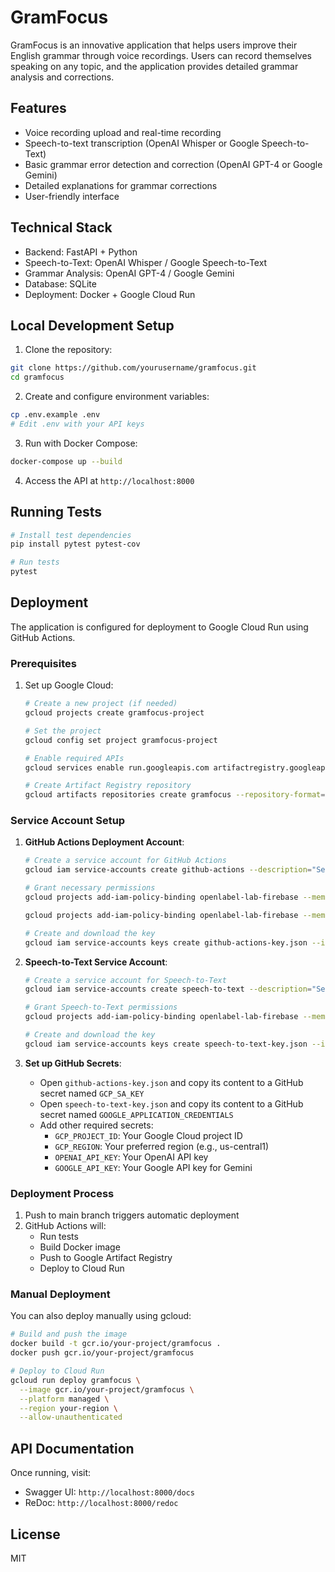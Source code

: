 # GramFocus

GramFocus is an innovative application that helps users improve their English grammar through voice recordings. Users can record themselves speaking on any topic, and the application provides detailed grammar analysis and corrections.

## Features

- Voice recording upload and real-time recording
- Speech-to-text transcription (OpenAI Whisper or Google Speech-to-Text)
- Basic grammar error detection and correction (OpenAI GPT-4 or Google Gemini)
- Detailed explanations for grammar corrections
- User-friendly interface

## Technical Stack

- Backend: FastAPI + Python
- Speech-to-Text: OpenAI Whisper / Google Speech-to-Text
- Grammar Analysis: OpenAI GPT-4 / Google Gemini
- Database: SQLite
- Deployment: Docker + Google Cloud Run

## Local Development Setup

1. Clone the repository:

```bash
git clone https://github.com/yourusername/gramfocus.git
cd gramfocus
```

2. Create and configure environment variables:

```bash
cp .env.example .env
# Edit .env with your API keys
```

3. Run with Docker Compose:

```bash
docker-compose up --build
```

4. Access the API at `http://localhost:8000`

## Running Tests

```bash
# Install test dependencies
pip install pytest pytest-cov

# Run tests
pytest
```

## Deployment

The application is configured for deployment to Google Cloud Run using GitHub Actions.

### Prerequisites

1. Set up Google Cloud:
   ```bash
   # Create a new project (if needed)
   gcloud projects create gramfocus-project

   # Set the project
   gcloud config set project gramfocus-project

   # Enable required APIs
   gcloud services enable run.googleapis.com artifactregistry.googleapis.com

   # Create Artifact Registry repository
   gcloud artifacts repositories create gramfocus --repository-format=docker --location=us-central1
   ```

### Service Account Setup

1. **GitHub Actions Deployment Account**:

   ```bash
   # Create a service account for GitHub Actions
   gcloud iam service-accounts create github-actions --description="Service account for GitHub Actions" --display-name="GitHub Actions"

   # Grant necessary permissions
   gcloud projects add-iam-policy-binding openlabel-lab-firebase --member="serviceAccount:github-actions@openlabel-lab-firebase.iam.gserviceaccount.com" --role="roles/run.admin"

   gcloud projects add-iam-policy-binding openlabel-lab-firebase --member="serviceAccount:github-actions@openlabel-lab-firebase.iam.gserviceaccount.com" --role="roles/artifactregistry.admin"

   # Create and download the key
   gcloud iam service-accounts keys create github-actions-key.json --iam-account=github-actions@openlabel-lab-firebase.iam.gserviceaccount.com
   ```
2. **Speech-to-Text Service Account**:

   ```bash
   # Create a service account for Speech-to-Text
   gcloud iam service-accounts create speech-to-text --description="Service account for Speech-to-Text API" --display-name="Speech to Text"

   # Grant Speech-to-Text permissions
   gcloud projects add-iam-policy-binding openlabel-lab-firebase --member="serviceAccount:speech-to-text@openlabel-lab-firebase.iam.gserviceaccount.com" --role="roles/speech.client"

   # Create and download the key
   gcloud iam service-accounts keys create speech-to-text-key.json --iam-account=speech-to-text@openlabel-lab-firebase.iam.gserviceaccount.com
   ```
3. **Set up GitHub Secrets**:

   - Open `github-actions-key.json` and copy its content to a GitHub secret named `GCP_SA_KEY`
   - Open `speech-to-text-key.json` and copy its content to a GitHub secret named `GOOGLE_APPLICATION_CREDENTIALS`
   - Add other required secrets:
     - `GCP_PROJECT_ID`: Your Google Cloud project ID
     - `GCP_REGION`: Your preferred region (e.g., us-central1)
     - `OPENAI_API_KEY`: Your OpenAI API key
     - `GOOGLE_API_KEY`: Your Google API key for Gemini

### Deployment Process

1. Push to main branch triggers automatic deployment
2. GitHub Actions will:
   - Run tests
   - Build Docker image
   - Push to Google Artifact Registry
   - Deploy to Cloud Run

### Manual Deployment

You can also deploy manually using gcloud:

```bash
# Build and push the image
docker build -t gcr.io/your-project/gramfocus .
docker push gcr.io/your-project/gramfocus

# Deploy to Cloud Run
gcloud run deploy gramfocus \
  --image gcr.io/your-project/gramfocus \
  --platform managed \
  --region your-region \
  --allow-unauthenticated
```

## API Documentation

Once running, visit:

- Swagger UI: `http://localhost:8000/docs`
- ReDoc: `http://localhost:8000/redoc`

## License

MIT
